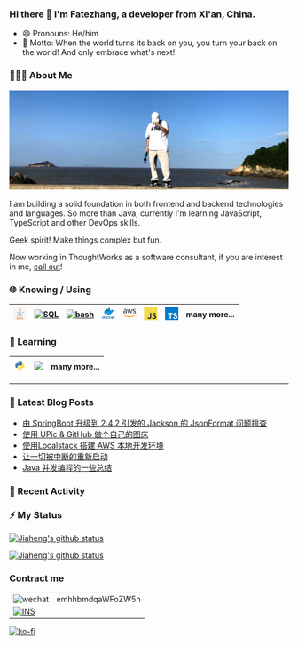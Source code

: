 ### Hi there 👋 I'm Fatezhang, a developer from Xi'an, China.

- 😄 Pronouns: He/him
- 🐳 Motto: When the world turns its back on you, you turn your back on the world! And only embrace what's next! 

###  👨🏻‍💻 About Me 

[![me](https://raw.githubusercontent.com/Fatezhang/Fatezhang/master/images/me.png)](https://zhangjiaheng.cn)
 
I am building a solid foundation in both frontend and backend technologies and languages. So more than Java, currently I'm learning JavaScript, TypeScript and other DevOps skills.
 
Geek spirit! Make things complex but fun.
  
Now working in ThoughtWorks as a software consultant, if you are interest in me, [call out](mailto:zhangjiaheng@poping@gmail.com)! 

### 🌐 Knowing / Using

|[<img src="https://raw.githubusercontent.com/Fatezhang/Fatezhang/master/images/java.png" width="24" >](https://jdk.java.net/11/)|[<img width=24 alt="SQL" src="https://img.icons8.com/ios-filled/2x/sql.png"> ]()|[<img width=24 alt="bash" src="https://img.icons8.com/bubbles/2x/console.png">]()| [<img src="https://raw.githubusercontent.com/github/explore/80688e429a7d4ef2fca1e82350fe8e3517d3494d/topics/docker/docker.png" alt="docker logo" width="24">](https://www.docker.com/) | [<img src="https://raw.githubusercontent.com/Delta456/Delta456/master/img/aws.png" alt="aws logo" width="24">](https://aws.amazon.com/) | [<img src="https://raw.githubusercontent.com/github/explore/80688e429a7d4ef2fca1e82350fe8e3517d3494d/topics/javascript/javascript.png" alt="js logo" width="24">](https://developer.mozilla.org/en-US/docs/Web/JavaScript)  | [<img src="https://raw.githubusercontent.com/github/explore/80688e429a7d4ef2fca1e82350fe8e3517d3494d/topics/typescript/typescript.png" alt="ts logo" width="24">](https://www.typescriptlang.org/) |many more...|
|---|---|---|---|---|---|---|---|

### 📝 Learning

| [<img width=24 src="https://raw.githubusercontent.com/github/explore/80688e429a7d4ef2fca1e82350fe8e3517d3494d/topics/python/python.png">](https://www.python.org) |[<img src="https://camo.githubusercontent.com/240c1d0ef604a59a29054f8ea00286f12daa53a3/68747470733a2f2f696d672e69636f6e73382e636f6d2f756c74726176696f6c65742f32782f72656163742e706e67" width=24>](https://reactjs.org/)|many more...|
|---|---|---|
---


### 📕 Latest Blog Posts

<!-- BLOG-POST-LIST:START -->
- [由 SpringBoot 升级到 2.4.2 引发的 Jackson 的 JsonFormat 问题排查](http://zhangjiaheng.cn/blog/20210120/spring-boot-to-2-4-2/)
- [使用 UPic & GitHub 做个自己的图床](http://zhangjiaheng.cn/blog/20210113/%E4%BD%BF%E7%94%A8-UPic-GitHub-%E5%81%9A%E4%B8%AA%E8%87%AA%E5%B7%B1%E7%9A%84%E5%9B%BE%E5%BA%8A/)
- [使用Localstack 搭建 AWS 本地开发环境](http://zhangjiaheng.cn/blog/20201227/%E4%BD%BF%E7%94%A8localstack-%E6%90%AD%E5%BB%BA-AWS-%E6%9C%AC%E5%9C%B0%E5%BC%80%E5%8F%91%E7%8E%AF%E5%A2%83/)
- [让一切被中断的重新启动](http://zhangjiaheng.cn/blog/20200705/Make-everything-interrupted-reboot/)
- [Java 并发编程的一些总结](http://zhangjiaheng.cn/blog/20200129/Java-%E5%B9%B6%E5%8F%91%E7%BC%96%E7%A8%8B%E7%9A%84%E4%B8%80%E4%BA%9B%E6%80%BB%E7%BB%93/)
<!-- BLOG-POST-LIST:END -->

### 🧩 Recent Activity

<!--START_SECTION:activity-->

<!--END_SECTION:activity-->

### ⚡️ My Status

[![Jiaheng's github status](https://github-readme-stats.vercel.app/api?username=Fatezhang&show_icons=true)](https://github.com/Fatezhang)

[![Jiaheng's github status](https://github-readme-stats.vercel.app/api/top-langs?username=Fatezhang&show_icons=true)](https://github.com/Fatezhang)

### Contract me

|||
| ------------------------------------------------------------ | ---- |
| ![wechat](https://img.shields.io/badge/WeChat-07C160?style=for-the-badge&logo=wechat&logoColor=white) | emhhbmdqaWFoZW5n  |
|[![INS](https://img.shields.io/badge/Instagram-E4405F?style=for-the-badge&logo=instagram&logoColor=white)](https://www.instagram.com/zhangjiaheng1874/)||

[![ko-fi](https://ko-fi.com/img/githubbutton_sm.svg)](https://ko-fi.com/D1D83N63X)

